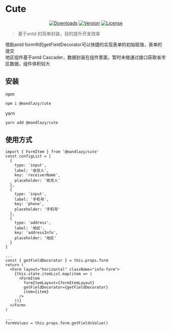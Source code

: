 # Cute  
<p align="center">
  <a href="https://www.npmjs.com/package/@mandlazy/cute"><img src="https://badgen.net/npm/dm/@mandlazy/cute" alt="Downloads"></a>
  <a href="https://www.npmjs.com/package/@mandlazy/cute"><img src="https://badgen.net/npm/v/@mandlazy/cute" alt="Version"></a>
  <a href="https://www.npmjs.com/package/@mandlazy/cute"><img src="https://badgen.net/npm/license/@mandlazy/cute" alt="License"></a>
 </p>  

> 基于antd 的简单封装，目的提升开发效率  
  
借助antd form中的getFieldDecorator可以快捷的实现表单的初始赋值，表单的提交  
地区组件基于antd Cascader，数据封装在组件里面，暂时未做通过接口获取省市区数据，组件体积较大

## 安装
npm
```sh
npm i @mandlazy/cute
```

yarn
```sh
yarn add @mandlazy/cute
```  
## 使用方式  
```
import { FormItem } from '@mandlazy/cute'
const configList = [
  {
    type: 'input',
    label: '收货人',
    key: 'receiverName',
    placeholder: '收货人'
  },
  {
    type: 'input',
    label: '手机号',
    key: 'phone',
    placeholder: '手机号'
  },
  {
    type: 'address',
    label: '地区',
    key: 'addressInfo',
    placeholder: '地区'
  }
]  

...
const { getFieldDecorator } = this.props.form
return (
  <Form layout="horizontal" className="info-form">
    {this.state.itemList.map(item => (
      <FormItem
        formItemLayout={formItemLayout}
        getFieldDecorator={getFieldDecorator}
        item={item}
      />
    ))}
  </Form>
)

...
formValues = this.props.form.getFieldsValue()
```



